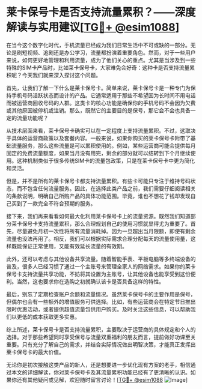 # 莱卡保号卡是否支持流量累积？——深度解读与实用建议[[TG💪+ @esim1088](https://t.me/s/esim1088)]

在当今这个数字化时代，手机流量已经成为我们日常生活中不可或缺的一部分。无论是刷短视频、追剧还是办公学习，流量都扮演着重要角色。然而，对于一些用户来说，如何更好地管理和利用流量，成为了他们关心的重点。尤其是当涉及到一些特殊的SIM卡产品时，比如莱卡保号卡，大家难免会好奇：这种卡是否支持流量累积呢？今天我们就来深入探讨这个问题。

首先，让我们了解一下什么是莱卡保号卡。简单来说，莱卡保号卡是一种专门为保持手机号码活跃状态而设计的产品。它通常适用于那些不希望因为长时间不用电话而被运营商回收号码的人群。这类卡的核心功能是确保你的手机号码不会因为欠费或其他原因被停机或注销。那么，既然它的主要目的是保号，那它会不会也具备一定的流量功能呢？

从技术层面来看，莱卡保号卡确实可以在一定程度上支持流量累积。不过，这取决于具体的运营商政策以及套餐内容。一般来说，如果你购买的莱卡保号卡附带了基础流量服务，那么这些流量是可以累积使用的。例如，某些运营商可能会提供每月固定的免费流量额度，如果当月没有用完，剩余的部分就可以结转到下个月继续使用。这种机制类似于很多传统SIM卡的流量包政策，只是在莱卡保号卡中更为简化和灵活。

但是，并不是所有的莱卡保号卡都支持流量累积。有些卡可能只专注于维持号码状态，而不包含任何流量服务。因此，在选择此类产品之前，我们需要仔细阅读相关的条款说明，明确自己所购产品的具体功能范围。毕竟，谁也不想花了钱却发现自己买到了一款完全不符合预期的服务。

接下来，我们再来看看如何最大化利用莱卡保号卡上的流量资源。既然我们知道部分莱卡保号卡支持流量累积，那么合理规划自己的使用习惯就显得尤为重要了。首先，尽量避免月初一次性将所有流量消耗掉。因为一旦超出当月限额，即使有剩余流量也没法再用了。相反，我们可以根据实际需求合理分配每天的流量使用量，这样既能保证正常使用，又能有效延长流量的有效期。

此外，还可以考虑与其他设备共享流量。随着智能手表、平板电脑等多终端设备的普及，很多人已经习惯了通过一个主账号来管理全家人的网络需求。如果你的莱卡保号卡支持流量共享功能，不妨将其设置为主账号，让其他设备也能享受到这份便利。当然，这也要求你在选购之初就确认该卡是否具备这样的特性。

最后，别忘了定期检查账户余额和流量情况。虽然莱卡保号卡的主要作用是保号，但偶尔也会有一些额外的增值服务可供选择。比如，有些运营商会在特定节日推出限时优惠活动，或者提供超值流量包供用户购买。及时关注这些信息，可以帮助我们以更低的成本获取更多实惠。

综上所述，莱卡保号卡是否支持流量累积，主要取决于运营商的具体规定和个人的选择。对于那些希望同时享受保号与流量双重福利的朋友而言，提前做好功课至关重要。只有充分了解自己的需求，并结合实际情况做出明智决策，才能真正发挥出莱卡保号卡的最大价值。

无论你是初次接触这类产品的新人，还是想要进一步优化现有方案的老手，相信通过本文的详细解读，你对莱卡保号卡及其流量累积功能已经有了更清晰的认识。如果你还有其他疑问或见解，欢迎随时留言讨论！[[TG💪+ @esim1088](https://t.me/s/esim1088) ![Image](https://i.postimg.cc/4NQfJmqS/Snipaste-2025-05-13-00-14-12.png)]